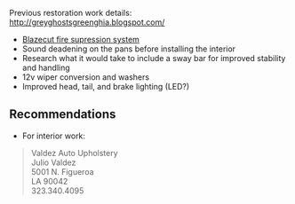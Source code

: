 Previous restoration work details: http://greyghostsgreenghia.blogspot.com/

 * [Blazecut fire supression system](http://jogrusa.com/products/blazecut-fire-suppression-system)
 * Sound deadening on the pans before installing the interior
 * Research what it would take to include a sway bar for improved stability and handling
 * 12v wiper conversion and washers
 * Improved head, tail, and brake lighting (LED?)

## Recommendations
 * For interior work:
 
 > Valdez Auto Upholstery  
 > Julio Valdez  
 > 5001 N. Figueroa  
 > LA  90042  
 > 323.340.4095  
